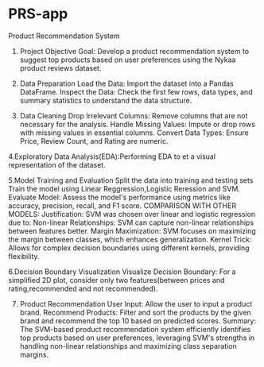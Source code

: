 # PRS-app
Product Recommendation System
1. Project Objective
Goal: Develop a product recommendation system to suggest top products based on user preferences using the Nykaa product reviews dataset.

2. Data Preparation
Load the Data: Import the dataset into a Pandas DataFrame.
Inspect the Data: Check the first few rows, data types, and summary statistics to understand the data structure.

3. Data Cleaning
Drop Irrelevant Columns: Remove columns that are not necessary for the analysis.
Handle Missing Values: Impute or drop rows with missing values in essential columns.
Convert Data Types: Ensure Price, Review Count, and Rating are numeric.

4.Exploratory Data Analysis(EDA):Performing EDA to et a visual representation of the dataset.

5.Model Training and Evaluation
Split the data into training and testing sets
Train the model using Linear Reggression,Logistic Reression and SVM.
Evaluate Model: Assess the model's performance using metrics like accuracy, precision, recall, and F1 score.
COMPARISON WITH OTHER MODELS:
Justification: SVM was chosen over linear and logistic regression due to:
Non-linear Relationships: SVM can capture non-linear relationships between features better.
Margin Maximization: SVM focuses on maximizing the margin between classes, which enhances generalization.
Kernel Trick: Allows for complex decision boundaries using different kernels, providing flexibility.

6.Decision Boundary Visualization
Visualize Decision Boundary: For a simplified 2D plot, consider only two features(between prices and rating,recommended and not recommended).

7. Product Recommendation
User Input: Allow the user to input a product brand.
Recommend Products: Filter and sort the products by the given brand and recommend the top 10 based on predicted scores.
Summary: The SVM-based product recommendation system efficiently identifies top products based on user preferences, leveraging SVM's strengths in handling non-linear relationships and maximizing class separation margins.
